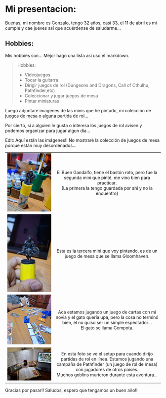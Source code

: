 # Mi presentacion:

Buenas, mi nombre es Gonzalo, tengo 32 años, casi 33, el 11 de abril es mi cumple y cae jueves así que acuérdense de saludarme...

## Hobbies:

Mis hobbies son... Mejor hago una lista asi uso el markdown.

>Hobbies:
>- Videojuegos
>- Tocar la guitarra
>- Dirigir juegos de rol (Dungeons and Dragons, Call of Cthulhu, Pathfinder,etc)
>- Coleccionar y jugar juegos de mesa
>- Pintar miniaturas

Luego adjuntare imagenes de las minis que he pintado, mi colección de juegos de mesa o alguna partida de rol...

Por cierto, si a alguien le gusta o interesa los juegos de rol avisen y podemos organizar para jugar algun día... 


Edit: Aquí están las imágenes!! No mostraré la colección de juegos de mesa porque están muy desordenados...

  <table style="width: 100%;">
    <tr>
        <td style="text-align: center;">
            <img src="https://github.com/pdep-utn-frd/2024-presentacion-SirPoko/blob/main/img/gandalfo.jpg"
                alt="minidegandalf" style="width: 600px;">
        </td>
        <td style="text-align: center;">
            <p>El Buen Gandalfo, tiene el bastón roto, pero fue la segunda mini que pinté, me vino bien para practicar. <br>(La primera la tengo guardada por ahí y no la encuentro)</p>
        </td>
    </tr>
    <tr>
        <td style="text-align: center;">
            <img src="https://github.com/pdep-utn-frd/2024-presentacion-SirPoko/blob/main/img/mini1.jpg"
                alt="minibruteinox" style="width: 600px;">
        </td>
        <td style="text-align: center;">
            <p>Esta es la tercera mini que voy pintando, es de un juego de mesa que se llama Gloomhaven.
            </p>
        </td>
    </tr>
    <tr>
        <td style="text-align: center;">
            <img src="https://github.com/pdep-utn-frd/2024-presentacion-SirPoko/blob/main/img/marvel.jpg" alt="marvel"
                style="width: 600px;">
        </td>
        <td style="text-align: center;">
            <p>Acá estamos jugando un juego de cartas con mi novia y el gato quería upa, pero la cosa no terminó bien, él no quiso ser un simple espectador...<br> El gato se llama Compota.</p>
        </td>
    </tr>
    <tr>
        <td style="text-align: center;">
            <img src="https://github.com/pdep-utn-frd/2024-presentacion-SirPoko/blob/main/img/rol.jpg" alt="rolonline"
                style="width: 600px;">
        </td>
        <td style="text-align: center;">
            <p>En esta foto se ve el setup para cuando dirijo partidas de rol en línea. Estamos jugando una campaña de Pathfinder (un juego de rol de mesa) con jugadores de otros países.<br>Muchos goblins murieron durante               esta aventura...</p>
        </td>
    </tr>
</table>

Gracias por pasar!! Saludos, espero que tengamos un buen año!!
